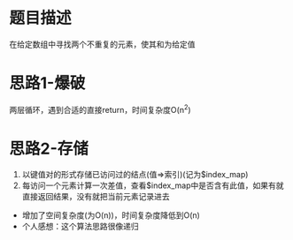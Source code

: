 # 题目描述
在给定数组中寻找两个不重复的元素，使其和为给定值
# 思路1-爆破
两层循环，遇到合适的直接return，时间复杂度O(n<sup>2</sup>)
# 思路2-存储
1. 以键值对的形式存储已访问过的结点(值=>索引)(记为$index_map)  
2. 每访问一个元素计算一次差值，查看$index_map中是否含有此值，如果有就直接返回结果，没有就把当前元素记录进去
- 增加了空间复杂度(为O(n))，时间复杂度降低到O(n)  
- 个人感想：这个算法思路很像递归
